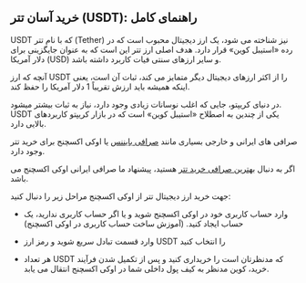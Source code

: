 

## خرید آسان تتر (USDT): راهنمای کامل

USDT که با نام تتر (Tether) نیز شناخته می شود، یک ارز دیجیتال محبوب است که در رده «استیبل کوین» قرار دارد. هدف اصلی ارز تتر این است که به عنوان جایگزینی برای دلار آمریکا (USD) و سایر ارزهای سنتی فیات کاربرد داشته باشد.

آنچه که ارز USDT را از اکثر ارزهای دیجیتال دیگر متمایز می کند، ثبات آن است، یعنی اینکه همیشه باید ارزش تقریباً 1 دلار آمریکا را حفظ کند.


در دنیای کریپتو، جایی که اغلب نوسانات زیادی وجود دارد، نیاز به ثبات بیشتر میشود. USDT یکی از چندین به‌ اصطلاح «استیبل کوین» است که در بازار کریپتو کاربردهای بالایی دارد.

صرافی های ایرانی و خارجی بسیاری مانند [صرافی بایننس](https://www.binance.com/en-GB) یا اوکی اکسچنج برای خرید تتر وجود دارد.

اگر به دنبال [بهترین صرافی خرید تتر](https://ok-ex.io/buy-and-sell/USDT/) هستید، پیشنهاد ما صرافی ایرانی اوکی اکسچنج می باشد.

جهت خرید ارز دیجیتال تتر از اوکی اکسچنج مراحل زیر را دنبال کنید:

-   وارد حساب کاربری خود در اوکی اکسچنج شوید و یا اگر حساب کاربری ندارید، یک حساب ایجاد کنید. (آموزش ساخت حساب کاربری در اوکی اکسچنج)
    
-   وارد قسمت تبادل سریع شوید و رمز ارز USDT را انتخاب کنید
    
-   هر تعداد USDT که مدنظرتان است را خریداری کنید و پس از تکمیل شدن فرآیند خرید، کوین مدنظر به کیف پول داخلی شما در اوکی اکسچنج انتقال می یابد.
